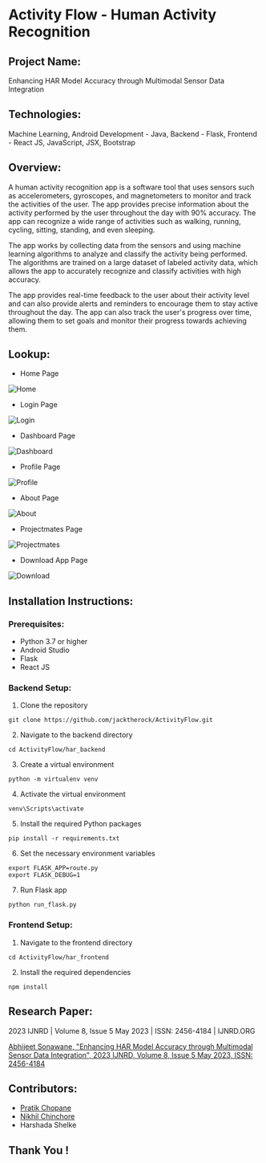 # Activity Flow - Human Activity Recognition

## Project Name: 
Enhancing HAR Model Accuracy through Multimodal Sensor Data Integration

## Technologies: 
Machine Learning, Android Development - Java, Backend - Flask, Frontend - React JS, JavaScript, JSX, Bootstrap

## Overview: 
A human activity recognition app is a software tool that uses sensors such as accelerometers, gyroscopes, and magnetometers to monitor and track the activities of the user. The app provides precise information about the activity performed by the user throughout the day with 90% accuracy. The app can recognize a wide range of activities such as walking, running, cycling, sitting, standing, and even sleeping.

The app works by collecting data from the sensors and using machine learning algorithms to analyze and classify the activity being performed. The algorithms are trained on a large dataset of labeled activity data, which allows the app to accurately recognize and classify activities with high accuracy.

The app provides real-time feedback to the user about their activity level and can also provide alerts and reminders to encourage them to stay active throughout the day. The app can also track the user's progress over time, allowing them to set goals and monitor their progress towards achieving them.

## Lookup:

- Home Page

![Home](./github/web_homapage.png)

- Login Page

![Login](./github/web_login.png)

- Dashboard Page

![Dashboard](./github/web_dashboard.png)

- Profile Page

![Profile](./github/web_profile.png)

- About Page

![About](./github/web_about.png)

- Projectmates Page

![Projectmates](./github/web_projectmates.png)

- Download App Page

![Download](./github/web_download.png)


## Installation Instructions:

### Prerequisites:
- Python 3.7 or higher
- Android Studio
- Flask
- React JS

### Backend Setup:
1. Clone the repository
```shell
git clone https://github.com/jacktherock/ActivityFlow.git
```
2. Navigate to the backend directory
```shell
cd ActivityFlow/har_backend
```
3. Create a virtual environment
```shell
python -m virtualenv venv
```
4. Activate the virtual environment
```shell
venv\Scripts\activate
```
5. Install the required Python packages
```shell
pip install -r requirements.txt
```
6. Set the necessary environment variables
```shell
export FLASK_APP=route.py
export FLASK_DEBUG=1
```
7. Run Flask app
```shell
python run_flask.py
```

### Frontend Setup:
1. Navigate to the frontend directory
```shell
cd ActivityFlow/har_frontend
```
2. Install the required dependencies
```shell
npm install
```

## Research Paper: 
2023 IJNRD | Volume 8, Issue 5 May 2023 | ISSN: 2456-4184 | IJNRD.ORG

[Abhijeet Sonawane, "Enhancing HAR Model Accuracy through Multimodal Sensor Data Integration", 2023 IJNRD, Volume 8, Issue 5 May 2023, ISSN: 2456-4184](https://www.ijnrd.org/papers/IJNRD2305699.pdf)

## Contributors: 
- [Pratik Chopane](https://github.com/prateiku)
- [Nikhil Chinchore](https://github.com/NI-TECH-hub)
- Harshada Shelke

## Thank You !